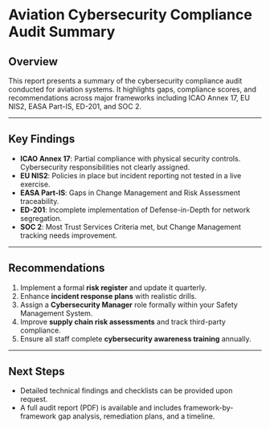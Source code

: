 # Aviation Cybersecurity Compliance Audit Summary

## Overview

This report presents a summary of the cybersecurity compliance audit conducted for aviation systems. It highlights gaps, compliance scores, and recommendations across major frameworks including ICAO Annex 17, EU NIS2, EASA Part-IS, ED-201, and SOC 2.

---

## Key Findings

- **ICAO Annex 17**: Partial compliance with physical security controls. Cybersecurity responsibilities not clearly assigned.
- **EU NIS2**: Policies in place but incident reporting not tested in a live exercise.
- **EASA Part-IS**: Gaps in Change Management and Risk Assessment traceability.
- **ED-201**: Incomplete implementation of Defense-in-Depth for network segregation.
- **SOC 2**: Most Trust Services Criteria met, but Change Management tracking needs improvement.

---

## Recommendations

1. Implement a formal **risk register** and update it quarterly.
2. Enhance **incident response plans** with realistic drills.
3. Assign a **Cybersecurity Manager** role formally within your Safety Management System.
4. Improve **supply chain risk assessments** and track third-party compliance.
5. Ensure all staff complete **cybersecurity awareness training** annually.

---

## Next Steps

- Detailed technical findings and checklists can be provided upon request.
- A full audit report (PDF) is available and includes framework-by-framework gap analysis, remediation plans, and a timeline.

